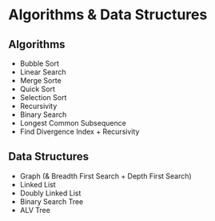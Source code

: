 # Algorithms & Data Structures

## Algorithms

-   Bubble Sort
-   Linear Search
-   Merge Sorte
-   Quick Sort
-   Selection Sort
-   Recursivity
-   Binary Search
-   Longest Common Subsequence
-   Find Divergence Index + Recursivity

## Data Structures

-   Graph (& Breadth First Search + Depth First Search)
-   Linked List
-   Doubly Linked List
-   Binary Search Tree
-   ALV Tree
